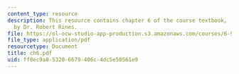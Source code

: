 ```yaml
---
content_type: resource
description: This resource contains chapter 6 of the course textbook, 'Create or Perish',
  by Dr. Robert Rines.
file: https://ol-ocw-studio-app-production.s3.amazonaws.com/courses/6-901-inventions-and-patents-fall-2005/ff8ec9a853206679406c4dc5e50561e9_ch6.pdf
file_type: application/pdf
resourcetype: Document
title: ch6.pdf
uid: ff8ec9a8-5320-6679-406c-4dc5e50561e9
---
```


